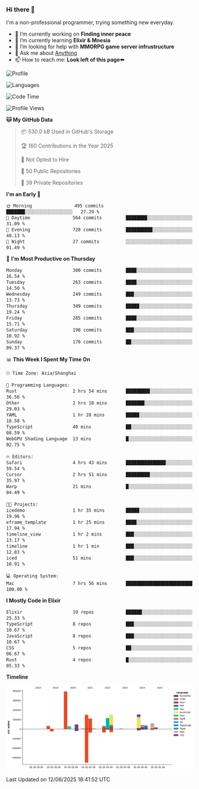 ### Hi there 👋

I'm a non-professional programmer, trying something new everyday.

<!--
**dyzdyz010/dyzdyz010** is a ✨ _special_ ✨ repository because its `README.md` (this file) appears on your GitHub profile.
-->

- 🔭 I’m currently working on **Finding inner peace**
- 🌱 I’m currently learning **Elixir & Mnesia**
- 🤔 I’m looking for help with **MMORPG game server infrustructure**
- 💬 Ask me about [Anything](https://github.com/dyzdyz010/dyzdyz010/issues)
- 📫 How to reach me: **Look left of this page⬅️**

<!-- - 👯 I’m looking to collaborate on
- 😄 Pronouns: ...
- ⚡ Fun fact: ...
 -->
 
![Profile](https://github-readme-stats.vercel.app/api?username=dyzdyz010&count_private=true&show_icons=true&theme=dracula)

![Languages](https://github-readme-stats.vercel.app/api/top-langs/?username=dyzdyz010&layout=compact&theme=dracula)

<!--START_SECTION:waka-->
![Code Time](http://img.shields.io/badge/Code%20Time-2%2C026%20hrs%2058%20mins-blue)

![Profile Views](http://img.shields.io/badge/Profile%20Views-1-blue)

**🐱 My GitHub Data** 

> 📦 530.0 kB Used in GitHub's Storage 
 > 
> 🏆 160 Contributions in the Year 2025
 > 
> 🚫 Not Opted to Hire
 > 
> 📜 50 Public Repositories 
 > 
> 🔑 39 Private Repositories 
 > 
**I'm an Early 🐤** 

```text
🌞 Morning                495 commits         ███████░░░░░░░░░░░░░░░░░░   27.29 % 
🌆 Daytime                564 commits         ████████░░░░░░░░░░░░░░░░░   31.09 % 
🌃 Evening                728 commits         ██████████░░░░░░░░░░░░░░░   40.13 % 
🌙 Night                  27 commits          ░░░░░░░░░░░░░░░░░░░░░░░░░   01.49 % 
```
📅 **I'm Most Productive on Thursday** 

```text
Monday                   300 commits         ████░░░░░░░░░░░░░░░░░░░░░   16.54 % 
Tuesday                  263 commits         ████░░░░░░░░░░░░░░░░░░░░░   14.50 % 
Wednesday                249 commits         ███░░░░░░░░░░░░░░░░░░░░░░   13.73 % 
Thursday                 349 commits         █████░░░░░░░░░░░░░░░░░░░░   19.24 % 
Friday                   285 commits         ████░░░░░░░░░░░░░░░░░░░░░   15.71 % 
Saturday                 198 commits         ███░░░░░░░░░░░░░░░░░░░░░░   10.92 % 
Sunday                   170 commits         ██░░░░░░░░░░░░░░░░░░░░░░░   09.37 % 
```


📊 **This Week I Spent My Time On** 

```text
🕑︎ Time Zone: Asia/Shanghai

💬 Programming Languages: 
Rust                     2 hrs 54 mins       █████████░░░░░░░░░░░░░░░░   36.56 % 
Other                    2 hrs 18 mins       ███████░░░░░░░░░░░░░░░░░░   29.03 % 
YAML                     1 hr 28 mins        █████░░░░░░░░░░░░░░░░░░░░   18.58 % 
TypeScript               40 mins             ██░░░░░░░░░░░░░░░░░░░░░░░   08.59 % 
WebGPU Shading Language  13 mins             █░░░░░░░░░░░░░░░░░░░░░░░░   02.75 % 

🔥 Editors: 
Safari                   4 hrs 43 mins       ███████████████░░░░░░░░░░   59.54 % 
Cursor                   2 hrs 51 mins       █████████░░░░░░░░░░░░░░░░   35.97 % 
Warp                     21 mins             █░░░░░░░░░░░░░░░░░░░░░░░░   04.49 % 

🐱‍💻 Projects: 
icedemo                  1 hr 35 mins        █████░░░░░░░░░░░░░░░░░░░░   19.96 % 
eframe_template          1 hr 25 mins        ████░░░░░░░░░░░░░░░░░░░░░   17.94 % 
timeline_view            1 hr 2 mins         ███░░░░░░░░░░░░░░░░░░░░░░   13.17 % 
timeline                 1 hr 1 min          ███░░░░░░░░░░░░░░░░░░░░░░   12.83 % 
iced                     51 mins             ███░░░░░░░░░░░░░░░░░░░░░░   10.91 % 

💻 Operating System: 
Mac                      7 hrs 56 mins       █████████████████████████   100.00 % 
```

**I Mostly Code in Elixir** 

```text
Elixir                   19 repos            ██████░░░░░░░░░░░░░░░░░░░   25.33 % 
TypeScript               8 repos             ███░░░░░░░░░░░░░░░░░░░░░░   10.67 % 
JavaScript               8 repos             ███░░░░░░░░░░░░░░░░░░░░░░   10.67 % 
CSS                      5 repos             ██░░░░░░░░░░░░░░░░░░░░░░░   06.67 % 
Rust                     4 repos             █░░░░░░░░░░░░░░░░░░░░░░░░   05.33 % 
```



**Timeline**

![Lines of Code chart](https://raw.githubusercontent.com/dyzdyz010/dyzdyz010/master/assets/bar_graph.png)


 Last Updated on 12/06/2025 18:41:52 UTC
<!--END_SECTION:waka-->
